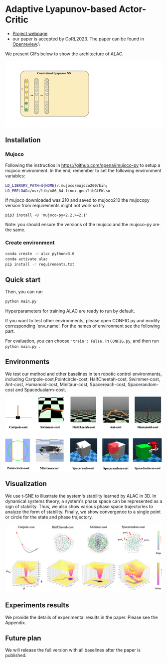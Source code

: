 # Adaptive Lyapunov-based Actor-Critic
- [Project webpage](https://sites.google.com/view/adaptive-lyapunov-actor-critic)
- our paper is accepted by CoRL2023. The paper can be found in [Openreview](https://openreview.net/forum?id=rOCWUmMBSnH).\\


We present GIFs below to show the architecture of ALAC.

<div align=center>
<img src="figures/aaai_framework_compress.gif" align="center" width="600"/>
</div> 


## Installation


### Mujoco
Following the instructios in https://github.com/openai/mujoco-py to setup a mujoco environment. In the end, remember to set the following environment variables:
``` Bash
LD_LIBRARY_PATH=${HOME}/.mujoco/mujoco200/bin;
LD_PRELOAD=/usr/lib/x86_64-linux-gnu/libGLEW.so
```

If mujoco downloaded was 210 and saved to mujoco210 the mujocopy version from requirements might not work so try
```
pip3 install -U 'mujoco-py<2.2,>=2.1'
```
Note: you should ensure the versions of the mujoco and the mujoco-py are the same. 

### Create environment
```bash
conda create -n alac python=3.6
conda activate alac
pip install -r requirements.txt
```

## Quick start

Then, you can run 
```bash
python main.py 
```
Hyperparameters for training ALAC are ready to run by default. 

If you want to test other environments, please open CONFIG.py and modify corresponding 'env_name'. For the names of environment see the following part.

For evaluation, you can choose `'train': False,` in `CONFIG.py`, and then run `python main.py `. 




## Environments
We test our method and other baselines in ten robotic control environments, including Cartpole-cost,Pointcircle-cost, HalfCheetah-cost, Swimmer-cost, Ant-cost, Humanoid-cost, Minitaur-cost, Spacereach-cost, Spacerandom-cost and Spacedualarm-cost. 

<div align=center>
<img src="figures/environments.png" align="center" width="600"/>
</div> 

## Visualization
We use t-SNE to illustrate the system's stability learned by ALAC in 3D. In dynamical systems theory, a system's phase space can be represented as a sign of stability. Thus, we also show various phase space trajectories to analyze the form of stability. Finally, we show convergence to a single point or circle for the state and phase trajectory.

<div align=center>
<img src="figures/visualization.png" align="center" width="600"/>
</div> 

## Experiments results

We provide the details of experimental results in the paper. Please see the Appendix.

## Future plan

We will release the full version with all baselines after the paper is published. 
